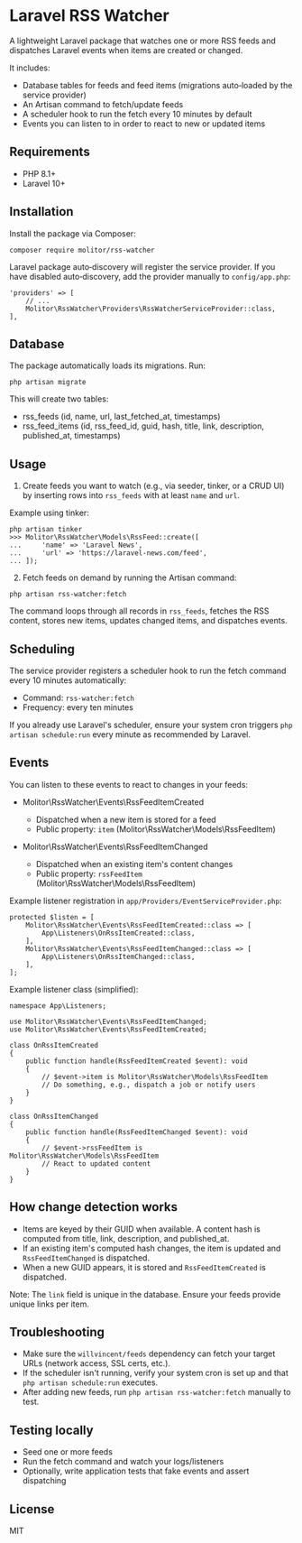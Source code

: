 # Laravel RSS Watcher

A lightweight Laravel package that watches one or more RSS feeds and dispatches Laravel events when items are created or changed.

It includes:
- Database tables for feeds and feed items (migrations auto‑loaded by the service provider)
- An Artisan command to fetch/update feeds
- A scheduler hook to run the fetch every 10 minutes by default
- Events you can listen to in order to react to new or updated items

## Requirements
- PHP 8.1+
- Laravel 10+

## Installation

Install the package via Composer:

```
composer require molitor/rss-watcher
```

Laravel package auto‑discovery will register the service provider. If you have disabled auto‑discovery, add the provider manually to `config/app.php`:

```
'providers' => [
    // ...
    Molitor\RssWatcher\Providers\RssWatcherServiceProvider::class,
],
```

## Database

The package automatically loads its migrations. Run:

```
php artisan migrate
```

This will create two tables:
- rss_feeds (id, name, url, last_fetched_at, timestamps)
- rss_feed_items (id, rss_feed_id, guid, hash, title, link, description, published_at, timestamps)

## Usage

1) Create feeds you want to watch (e.g., via seeder, tinker, or a CRUD UI) by inserting rows into `rss_feeds` with at least `name` and `url`.

Example using tinker:

```
php artisan tinker
>>> Molitor\RssWatcher\Models\RssFeed::create([
...     'name' => 'Laravel News',
...     'url' => 'https://laravel-news.com/feed',
... ]);
```

2) Fetch feeds on demand by running the Artisan command:

```
php artisan rss-watcher:fetch
```

The command loops through all records in `rss_feeds`, fetches the RSS content, stores new items, updates changed items, and dispatches events.

## Scheduling

The service provider registers a scheduler hook to run the fetch command every 10 minutes automatically:

- Command: `rss-watcher:fetch`
- Frequency: every ten minutes

If you already use Laravel's scheduler, ensure your system cron triggers `php artisan schedule:run` every minute as recommended by Laravel.

## Events

You can listen to these events to react to changes in your feeds:

- Molitor\RssWatcher\Events\RssFeedItemCreated
  - Dispatched when a new item is stored for a feed
  - Public property: `item` (Molitor\RssWatcher\Models\RssFeedItem)

- Molitor\RssWatcher\Events\RssFeedItemChanged
  - Dispatched when an existing item's content changes
  - Public property: `rssFeedItem` (Molitor\RssWatcher\Models\RssFeedItem)

Example listener registration in `app/Providers/EventServiceProvider.php`:

```
protected $listen = [
    Molitor\RssWatcher\Events\RssFeedItemCreated::class => [
        App\Listeners\OnRssItemCreated::class,
    ],
    Molitor\RssWatcher\Events\RssFeedItemChanged::class => [
        App\Listeners\OnRssItemChanged::class,
    ],
];
```

Example listener class (simplified):

```
namespace App\Listeners;

use Molitor\RssWatcher\Events\RssFeedItemChanged;
use Molitor\RssWatcher\Events\RssFeedItemCreated;

class OnRssItemCreated
{
    public function handle(RssFeedItemCreated $event): void
    {
        // $event->item is Molitor\RssWatcher\Models\RssFeedItem
        // Do something, e.g., dispatch a job or notify users
    }
}

class OnRssItemChanged
{
    public function handle(RssFeedItemChanged $event): void
    {
        // $event->rssFeedItem is Molitor\RssWatcher\Models\RssFeedItem
        // React to updated content
    }
}
```

## How change detection works

- Items are keyed by their GUID when available. A content hash is computed from title, link, description, and published_at.
- If an existing item's computed hash changes, the item is updated and `RssFeedItemChanged` is dispatched.
- When a new GUID appears, it is stored and `RssFeedItemCreated` is dispatched.

Note: The `link` field is unique in the database. Ensure your feeds provide unique links per item.

## Troubleshooting

- Make sure the `willvincent/feeds` dependency can fetch your target URLs (network access, SSL certs, etc.).
- If the scheduler isn't running, verify your system cron is set up and that `php artisan schedule:run` executes.
- After adding new feeds, run `php artisan rss-watcher:fetch` manually to test.

## Testing locally

- Seed one or more feeds
- Run the fetch command and watch your logs/listeners
- Optionally, write application tests that fake events and assert dispatching

## License

MIT
